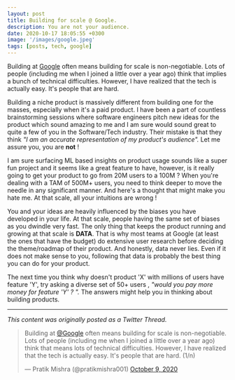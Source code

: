 ```yaml
---
layout: post
title: Building for scale @ Google.
description: You are not your audience.
date: 2020-10-17 18:05:55 +0300
image: '/images/google.jpeg'
tags: [posts, tech, google]
---
```


Building at [Google](https://google.com) often means building for scale is non-negotiable. Lots of people (including me when I joined a little over a year ago) think that implies a bunch of technical difficulties. However, I have realized that the tech is actually easy. It's people that are hard.

Building a niche product is massively different from building one for the masses, especially when it's a paid product. I have been a part of countless brainstorming sessions where software engineers pitch new ideas for the product which sound amazing to me and I am sure would sound great to quite a few of you in the Software/Tech industry. Their mistake is that they think *"I am an accurate representation of my product's audience".* Let me assure you, you are **not** !

I am sure surfacing ML based insights on product usage sounds like a super fun project and it seems like a great feature to have, however, is it really going to get your product to go from 20M users to a 100M ? When you're dealing with a TAM of 500M+ users, you need to think deeper to move the needle in any significant manner. And here's a thought that might make you hate me. At that scale, all your intuitions are wrong !

You and your ideas are heavily influenced by the biases you have developed in your life. At that scale, people having the same set of biases as you dwindle very fast. The only thing that keeps the product running and growing at that scale is **DATA**. That is why most teams at Google (at least the ones that have the budget) do extensive user research before deciding the theme/roadmap of their product. And honestly, data never lies. Even if it does not make sense to you, following that data is probably the best thing you can do for your product.

The next time you think why doesn't product 'X' with millions of users have feature 'Y', try asking a diverse set of 50+ users , *"would you pay more money for feature 'Y' ? ".* The answers might help you in thinking about building products.


<hr>

*This content was originally posted as a Twitter Thread.*

<blockquote class="twitter-tweet"><p lang="en" dir="ltr">Building at <a href="https://twitter.com/Google?ref_src=twsrc%5Etfw">@Google</a> often means building for scale is non-negotiable. Lots of people (including me when I joined a little over a year ago) think that means lots of technical difficulties. However, I have realized that the tech is actually easy. It&#39;s people that are hard. (1/n)</p>&mdash; Pratik Mishra (@pratikmishra001) <a href="https://twitter.com/pratikmishra001/status/1314666581968920576?ref_src=twsrc%5Etfw">October 9, 2020</a></blockquote> <script async src="https://platform.twitter.com/widgets.js" charset="utf-8"></script>